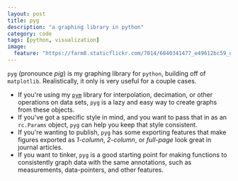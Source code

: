 ```yaml
---
layout: post
title: pyg
description: "a graphing library in python"
category: code
tags: [python, visualization]
image:
  feature: "https://farm8.staticflickr.com/7014/6840341477_e49612bc59_o_d.jpg"
---
```


`pyg` (pronounce *pig*) is my graphing library for `python`, building off of
`matplotlib`.  Realistically, it only is very useful for a couple cases.

- If you're using my [`pym`](http://alexhagen.github.io/pym/) library for
interpolation, decimation, or other operations on data sets, `pyg` is a lazy
and easy way to create graphs from these objects.
- If you've got a specific style in mind, and you want to pass that in as an
`rc.Params` object, `pyg` can help you keep that style consistent.
- If you're wanting to publish, `pyg` has some exporting features that make
figures exported as *1-column*, *2-column*, or *full-page* look great in
journal articles.
- If you want to tinker, `pyg` is a good starting point for making functions
to consistently graph data with the same annotations, such as measurements,
data-pointers, and other features.
